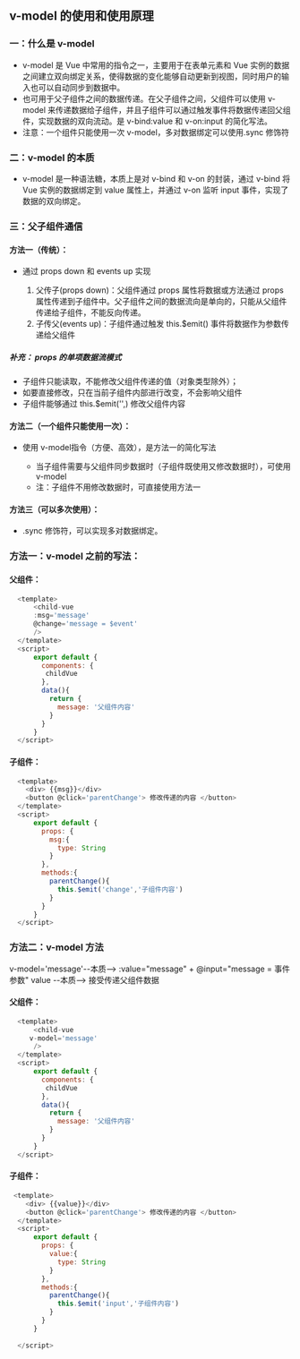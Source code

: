 ## v-model 的使用和使用原理

### 一：什么是 v-model

  - v-model 是 Vue 中常用的指令之一，主要用于在表单元素和 Vue 实例的数据之间建立双向绑定关系，使得数据的变化能够自动更新到视图，同时用户的输入也可以自动同步到数据中。
  - 也可用于父子组件之间的数据传递。在父子组件之间，父组件可以使用 v-model 来传递数据给子组件，并且子组件可以通过触发事件将数据传递回父组件，实现数据的双向流动。是 v-bind:value 和 v-on:input 的简化写法。
  - 注意：一个组件只能使用一次 v-model，多对数据绑定可以使用.sync 修饰符

### 二：v-model 的本质

  - v-model 是一种语法糖，本质上是对 v-bind 和 v-on 的封装，通过 v-bind 将 Vue 实例的数据绑定到 value 属性上，并通过 v-on 监听 input 事件，实现了数据的双向绑定。

### 三：父子组件通信

  #### 方法一（传统）：

  * 通过 props down 和 events up 实现

    1. 父传子(props down)：父组件通过 props 属性将数据或方法通过 props 属性传递到子组件中。父子组件之间的数据流向是单向的，只能从父组件传递给子组件，不能反向传递。
    2. 子传父(events up)：子组件通过触发 this.$emit() 事件将数据作为参数传递给父组件

  ##### 补充： props 的单项数据流模式

  - 子组件只能读取，不能修改父组件传递的值（对象类型除外）；
  - 如要直接修改，只在当前子组件内部进行改变，不会影响父组件
  - 子组件能够通过 this.$emit('',) 修改父组件内容

  #### 方法二（一个组件只能使用一次）：

  * 使用 v-model指令（方便、高效），是方法一的简化写法

    - 当子组件需要与父组件同步数据时（子组件既使用又修改数据时），可使用 v-model
    - 注：子组件不用修改数据时，可直接使用方法一

  #### 方法三（可以多次使用）：

  * .sync 修饰符，可以实现多对数据绑定。




### 方法一：v-model 之前的写法：

#### 父组件：
```js
  <template>
      <child-vue 
      :msg='message'
      @change='message = $event'
      />
  </template>
  <script>
      export default { 
        components: {
         childVue
        },
        data(){
          return {
            message: '父组件内容'
          }
        }
      }
  </script>
```
#### 子组件：
```js
  <template>
    <div> {{msg}}</div>
    <button @click='parentChange'> 修改传递的内容 </button>
  </template>
  <script>
      export default { 
        props: {
          msg:{
            type: String
          }
        },
        methods:{
          parentChange(){
            this.$emit('change','子组件内容')
          }
        }
      }
  </script>
```
### 方法二：v-model 方法

v-model='message'--本质--> :value="message" + @input="message = 事件参数"
value --本质--> 接受传递父组件数据

#### 父组件：
```js
  <template>
      <child-vue 
     v-model='message'
      />
  </template>
  <script>
      export default { 
        components: {
         childVue
        },
        data(){
          return {
            message: '父组件内容'
          }
        }
      }
  </script>
 ``` 
#### 子组件：
```js
 <template>
    <div> {{value}}</div>
    <button @click='parentChange'> 修改传递的内容 </button>
  </template>
  <script>
      export default { 
        props: {
          value:{
            type: String
          }
        },
        methods:{
          parentChange(){
            this.$emit('input','子组件内容')
          }
        }
      }
     
  </script>
```